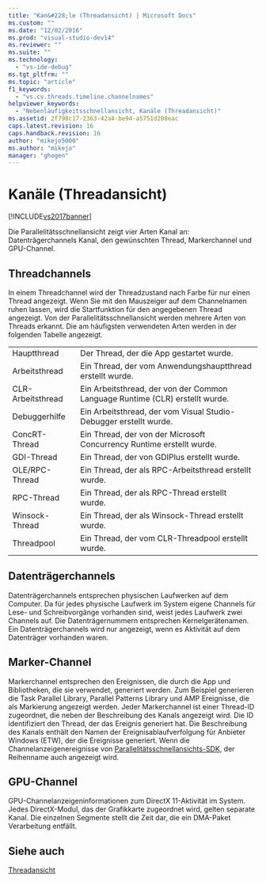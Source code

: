 ```yaml
---
title: "Kan&#228;le (Threadansicht) | Microsoft Docs"
ms.custom: ""
ms.date: "12/02/2016"
ms.prod: "visual-studio-dev14"
ms.reviewer: ""
ms.suite: ""
ms.technology: 
  - "vs-ide-debug"
ms.tgt_pltfrm: ""
ms.topic: "article"
f1_keywords: 
  - "vs.cv.threads.timeline.channelnames"
helpviewer_keywords: 
  - "Nebenläufigkeitsschnellansicht, Kanäle (Threadansicht)"
ms.assetid: 2f798c17-2363-42a4-be94-a5751d208eac
caps.latest.revision: 16
caps.handback.revision: 16
author: "mikejo5000"
ms.author: "mikejo"
manager: "ghogen"
---
```

# Kan&#228;le (Threadansicht)
[!INCLUDE[vs2017banner](../code-quality/includes/vs2017banner.md)]

Die Parallelitätsschnellansicht zeigt vier Arten Kanal an: Datenträgerchannels Kanal, den gewünschten Thread, Markerchannel und GPU\-Channel.  
  
## Threadchannels  
 In einem Threadchannel wird der Threadzustand nach Farbe für nur einen Thread angezeigt.  Wenn Sie mit den Mauszeiger auf dem Channelnamen ruhen lassen, wird die Startfunktion für den angegebenen Thread angezeigt.  Von der Parallelitätsschnellansicht werden mehrere Arten von Threads erkannt.  Die am häufigsten verwendeten Arten werden in der folgenden Tabelle angezeigt.  
  
|||  
|-|-|  
|Hauptthread|Der Thread, der die App gestartet wurde.|  
|Arbeitsthread|Ein Thread, der vom Anwendungshauptthread erstellt wurde.|  
|CLR\-Arbeitsthread|Ein Arbeitsthread, der von der Common Language Runtime \(CLR\) erstellt wurde.|  
|Debuggerhilfe|Ein Arbeitsthread, der vom Visual Studio\-Debugger erstellt wurde.|  
|ConcRT\-Thread|Ein Thread, der von der Microsoft Concurrency Runtime erstellt wurde.|  
|GDI\-Thread|Ein Thread, der von GDIPlus erstellt wurde.|  
|OLE\/RPC\-Thread|Ein Thread, der als RPC\-Arbeitsthread erstellt wurde.|  
|RPC\-Thread|Ein Thread, der als RPC\-Thread erstellt wurde.|  
|Winsock\-Thread|Ein Thread, der als Winsock\-Thread erstellt wurde.|  
|Threadpool|Ein Thread, der vom CLR\-Threadpool erstellt wurde.|  
  
## Datenträgerchannels  
 Datenträgerchannels entsprechen physischen Laufwerken auf dem Computer.  Da für jedes physische Laufwerk im System eigene Channels für Lese\- und Schreibvorgänge vorhanden sind, weist jedes Laufwerk zwei Channels auf.  Die Datenträgernummern entsprechen Kernelgerätenamen.  Ein Datenträgerchannels wird nur angezeigt, wenn es Aktivität auf dem Datenträger vorhanden waren.  
  
## Marker\-Channel  
 Markerchannel entsprechen den Ereignissen, die durch die App und Bibliotheken, die sie verwendet, generiert werden.  Zum Beispiel generieren die Task Parallel Library, Parallel Patterns Library und AMP Ereignisse, die als Markierung angezeigt werden.  Jeder Markerchannel ist einer Thread\-ID zugeordnet, die neben der Beschreibung des Kanals angezeigt wird.  Die ID identifiziert den Thread, der das Ereignis generiert hat.  Die Beschreibung des Kanals enthält den Namen der Ereignisablaufverfolgung für Anbieter Windows \(ETW\), der die Ereignisse generiert.  Wenn die Channelanzeigenereignisse von [Parallelitätsschnellansichts\-SDK](../profiling/concurrency-visualizer-sdk.md), der Reihenname auch angezeigt wird.  
  
## GPU\-Channel  
 GPU\-Channelanzeigeninformationen zum DirectX 11\-Aktivität im System.  Jedes DirectX\-Modul, das der Grafikkarte zugeordnet wird, gelten separate Kanal.  Die einzelnen Segmente stellt die Zeit dar, die ein DMA\-Paket Verarbeitung entfällt.  
  
## Siehe auch  
 [Threadansicht](../profiling/threads-view-parallel-performance.md)
